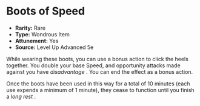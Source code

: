 # Boots of Speed

- **Rarity:** Rare
- **Type:** Wondrous Item
- **Attunement:** Yes
- **Source:** Level Up Advanced 5e

While wearing these boots, you can use a bonus action to click the heels together. You double your base Speed, and opportunity attacks made against you have _disadvantage_ . You can end the effect as a bonus action.

Once the boots have been used in this way for a total of 10 minutes (each use expends a minimum of 1 minute), they cease to function until you finish a _long rest_ .
